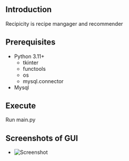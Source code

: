 ## Introduction
Recipicity is recipe mangager and recommender

## Prerequisites
- Python 3.11+
  - tkinter
  - functools
  - os
  - mysql.connector
- Mysql

## Execute
Run main.py

## Screenshots of GUI
- ![Screenshot](./Screenshots/Screenshot_edit)


